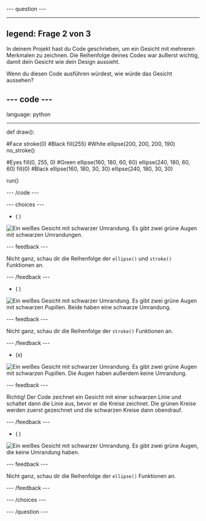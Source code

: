 --- question ---

---
legend: Frage 2 von 3
---

In deinem Projekt hast du Code geschrieben, um ein Gesicht mit mehreren Merkmalen zu zeichnen. Die Reihenfolge deines Codes war äußerst wichtig, damit dein Gesicht wie dein Design aussieht.

Wenn du diesen Code ausführen würdest, wie würde das Gesicht aussehen?

--- code ---
---
language: python

---

def draw():

  #Face stroke(0) #Black fill(255) #White ellipse(200, 200, 200, 190) no_stroke()

  #Eyes fill(0, 255, 0) #Green ellipse(160, 180, 60, 60) ellipse(240, 180, 60, 60) fill(0) #Black ellipse(160, 180, 30, 30) ellipse(240, 180, 30, 30)

run()

--- /code ---

--- choices ---

- ( )

![Ein weißes Gesicht mit schwarzer Umrandung. Es gibt zwei grüne Augen mit schwarzen Umrandungen.](images/face1.png)

 --- feedback ---

 Nicht ganz, schau dir die Reihenfolge der `ellipse()` und `stroke()` Funktionen an.

 --- /feedback ---

- ( )

![Ein weißes Gesicht mit schwarzer Umrandung. Es gibt zwei grüne Augen mit schwarzen Pupillen. Beide haben eine schwarze Umrandung.](images/face2.png)

 --- feedback ---

 Nicht ganz, schau dir die Reihenfolge der `stroke()` Funktionen an.

 --- /feedback ---

- (x)

![Ein weißes Gesicht mit schwarzer Umrandung. Es gibt zwei grüne Augen mit schwarzen Pupillen. Die Augen haben außerdem keine Umrandung.](images/face3.png)

 --- feedback ---

 Richtig! Der Code zeichnet ein Gesicht mit einer schwarzen Linie und schaltet dann die Linie aus, bevor er die Kreise zeichnet. Die grünen Kreise werden zuerst gezeichnet und die schwarzen Kreise dann obendrauf.

 --- /feedback ---

- ( )

![Ein weißes Gesicht mit schwarzer Umrandung. Es gibt zwei grüne Augen, die keine Umrandung haben.](images/face4.png)

 --- feedback ---

 Nicht ganz, schau dir die Reihenfolge der `ellipse()` Funktionen an.

 --- /feedback ---

--- /choices ---

--- /question ---
